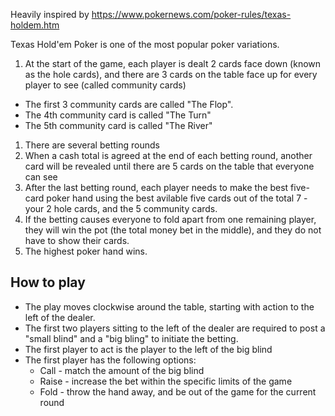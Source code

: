 Heavily inspired by https://www.pokernews.com/poker-rules/texas-holdem.htm

Texas Hold'em Poker is one of the most popular poker variations.

1. At the start of the game, each player is dealt 2 cards face down (known as the hole cards), and there are 3 cards on the table face up for every player to see (called community cards)
- The first 3 community cards are called "The Flop".
- The 4th community card is called "The Turn"
- The 5th community card is called "The River"
1. There are several betting rounds
2. When a cash total is agreed at the end of each betting round, another card will be revealed until there are 5 cards on the table that everyone can see
3. After the last betting round, each player needs to make the best five-card poker hand using the best avilable five cards out of the total 7 - your 2 hole cards, and the 5 community cards.
4. If the betting causes everyone to fold apart from one remaining player, they will win the pot (the total money bet in the middle), and they do not have to show their cards.
5. The highest poker hand wins.

## How to play

- The play moves clockwise around the table, starting with action to the left of the dealer.
- The first two players sitting to the left of the dealer are required to post a "small blind" and a "big bling" to initiate the betting. 
- The first player to act is the player to the left of the big blind
- The first player has the following options:
	- Call - match the amount of the big blind
	- Raise - increase the bet within the specific limits of the game
	- Fold - throw the hand away, and be out of the game for the current round
